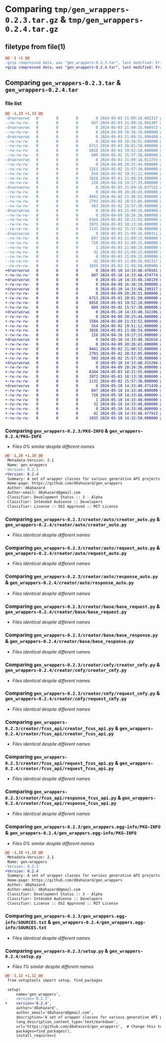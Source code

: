 # Comparing `tmp/gen_wrappers-0.2.3.tar.gz` & `tmp/gen_wrappers-0.2.4.tar.gz`

## filetype from file(1)

```diff
@@ -1 +1 @@
-gzip compressed data, was "gen_wrappers-0.2.3.tar", last modified: Fri May  3 21:09:16 2024, max compression
+gzip compressed data, was "gen_wrappers-0.2.4.tar", last modified: Fri May 10 14:33:48 2024, max compression
```

## Comparing `gen_wrappers-0.2.3.tar` & `gen_wrappers-0.2.4.tar`

### file list

```diff
@@ -1,33 +1,33 @@
-drwxrwxrwx   0        0        0        0 2024-05-03 21:09:16.092317 gen_wrappers-0.2.3/
--rw-rw-rw-   0        0        0      847 2024-05-03 21:09:16.091307 gen_wrappers-0.2.3/PKG-INFO
-drwxrwxrwx   0        0        0        0 2024-05-03 21:09:15.966972 gen_wrappers-0.2.3/creator/
--rw-rw-rw-   0        0        0        0 2024-04-09 16:36:19.000000 gen_wrappers-0.2.3/creator/__init__.py
-drwxrwxrwx   0        0        0        0 2024-05-03 21:09:15.990488 gen_wrappers-0.2.3/creator/auto/
--rw-rw-rw-   0        0        0        0 2024-04-09 20:26:51.000000 gen_wrappers-0.2.3/creator/auto/__init__.py
--rw-rw-rw-   0        0        0     6713 2024-05-03 20:01:50.000000 gen_wrappers-0.2.3/creator/auto/creator_auto.py
--rw-rw-rw-   0        0        0     6018 2024-05-03 19:52:10.000000 gen_wrappers-0.2.3/creator/auto/request_auto.py
--rw-rw-rw-   0        0        0      609 2024-05-02 15:57:38.000000 gen_wrappers-0.2.3/creator/auto/response_auto.py
-drwxrwxrwx   0        0        0        0 2024-05-03 21:09:16.013755 gen_wrappers-0.2.3/creator/base/
--rw-rw-rw-   0        0        0        0 2024-04-09 20:25:44.000000 gen_wrappers-0.2.3/creator/base/__init__.py
--rw-rw-rw-   0        0        0     1253 2024-05-02 15:57:38.000000 gen_wrappers-0.2.3/creator/base/base_app.py
--rw-rw-rw-   0        0        0      554 2024-05-02 19:51:12.000000 gen_wrappers-0.2.3/creator/base/base_request.py
--rw-rw-rw-   0        0        0     3028 2024-05-03 21:08:54.000000 gen_wrappers-0.2.3/creator/base/base_response.py
--rw-rw-rw-   0        0        0      228 2024-04-26 19:27:33.000000 gen_wrappers-0.2.3/creator/base/job_status.py
-drwxrwxrwx   0        0        0        0 2024-05-03 21:09:16.037522 gen_wrappers-0.2.3/creator/cmfy/
--rw-rw-rw-   0        0        0        0 2024-04-09 20:26:43.000000 gen_wrappers-0.2.3/creator/cmfy/__init__.py
--rw-rw-rw-   0        0        0     9441 2024-05-02 21:06:52.000000 gen_wrappers-0.2.3/creator/cmfy/creator_cmfy.py
--rw-rw-rw-   0        0        0     2793 2024-05-02 20:53:05.000000 gen_wrappers-0.2.3/creator/cmfy/request_cmfy.py
--rw-rw-rw-   0        0        0      503 2024-05-02 15:57:38.000000 gen_wrappers-0.2.3/creator/cmfy/response_cmfy.py
-drwxrwxrwx   0        0        0        0 2024-05-03 21:09:16.060960 gen_wrappers-0.2.3/creator/fcus_api/
--rw-rw-rw-   0        0        0        0 2024-04-09 20:26:36.000000 gen_wrappers-0.2.3/creator/fcus_api/__init__.py
--rw-rw-rw-   0        0        0     6344 2024-05-03 18:21:55.000000 gen_wrappers-0.2.3/creator/fcus_api/creator_fcus_api.py
--rw-rw-rw-   0        0        0     3973 2024-05-03 18:13:30.000000 gen_wrappers-0.2.3/creator/fcus_api/request_fcus_api.py
--rw-rw-rw-   0        0        0     1131 2024-05-02 15:57:38.000000 gen_wrappers-0.2.3/creator/fcus_api/response_fcus_api.py
-drwxrwxrwx   0        0        0        0 2024-05-03 21:09:16.089311 gen_wrappers-0.2.3/gen_wrappers.egg-info/
--rw-rw-rw-   0        0        0      847 2024-05-03 21:09:15.000000 gen_wrappers-0.2.3/gen_wrappers.egg-info/PKG-INFO
--rw-rw-rw-   0        0        0      710 2024-05-03 21:09:15.000000 gen_wrappers-0.2.3/gen_wrappers.egg-info/SOURCES.txt
--rw-rw-rw-   0        0        0        1 2024-05-03 21:09:15.000000 gen_wrappers-0.2.3/gen_wrappers.egg-info/dependency_links.txt
--rw-rw-rw-   0        0        0       32 2024-05-03 21:09:15.000000 gen_wrappers-0.2.3/gen_wrappers.egg-info/requires.txt
--rw-rw-rw-   0        0        0        8 2024-05-03 21:09:15.000000 gen_wrappers-0.2.3/gen_wrappers.egg-info/top_level.txt
--rw-rw-rw-   0        0        0       42 2024-05-03 21:09:16.092317 gen_wrappers-0.2.3/setup.cfg
--rw-rw-rw-   0        0        0     1035 2024-05-03 21:08:58.000000 gen_wrappers-0.2.3/setup.py
+drwxrwxrwx   0        0        0        0 2024-05-10 14:33:48.476581 gen_wrappers-0.2.4/
+-rw-rw-rw-   0        0        0      847 2024-05-10 14:33:48.474774 gen_wrappers-0.2.4/PKG-INFO
+drwxrwxrwx   0        0        0        0 2024-05-10 14:33:48.248159 gen_wrappers-0.2.4/creator/
+-rw-rw-rw-   0        0        0        0 2024-04-09 16:36:19.000000 gen_wrappers-0.2.4/creator/__init__.py
+drwxrwxrwx   0        0        0        0 2024-05-10 14:33:48.299317 gen_wrappers-0.2.4/creator/auto/
+-rw-rw-rw-   0        0        0        0 2024-04-09 20:26:51.000000 gen_wrappers-0.2.4/creator/auto/__init__.py
+-rw-rw-rw-   0        0        0     6713 2024-05-03 20:01:50.000000 gen_wrappers-0.2.4/creator/auto/creator_auto.py
+-rw-rw-rw-   0        0        0     6018 2024-05-03 19:52:10.000000 gen_wrappers-0.2.4/creator/auto/request_auto.py
+-rw-rw-rw-   0        0        0      609 2024-05-02 15:57:38.000000 gen_wrappers-0.2.4/creator/auto/response_auto.py
+drwxrwxrwx   0        0        0        0 2024-05-10 14:33:48.342206 gen_wrappers-0.2.4/creator/base/
+-rw-rw-rw-   0        0        0        0 2024-04-09 20:25:44.000000 gen_wrappers-0.2.4/creator/base/__init__.py
+-rw-rw-rw-   0        0        0     1584 2024-05-09 21:53:52.000000 gen_wrappers-0.2.4/creator/base/base_app.py
+-rw-rw-rw-   0        0        0      554 2024-05-02 19:51:12.000000 gen_wrappers-0.2.4/creator/base/base_request.py
+-rw-rw-rw-   0        0        0     3028 2024-05-03 21:08:54.000000 gen_wrappers-0.2.4/creator/base/base_response.py
+-rw-rw-rw-   0        0        0      228 2024-04-26 19:27:33.000000 gen_wrappers-0.2.4/creator/base/job_status.py
+drwxrwxrwx   0        0        0        0 2024-05-10 14:33:48.382654 gen_wrappers-0.2.4/creator/cmfy/
+-rw-rw-rw-   0        0        0        0 2024-04-09 20:26:43.000000 gen_wrappers-0.2.4/creator/cmfy/__init__.py
+-rw-rw-rw-   0        0        0     9441 2024-05-02 21:06:52.000000 gen_wrappers-0.2.4/creator/cmfy/creator_cmfy.py
+-rw-rw-rw-   0        0        0     2793 2024-05-02 20:53:05.000000 gen_wrappers-0.2.4/creator/cmfy/request_cmfy.py
+-rw-rw-rw-   0        0        0      503 2024-05-02 15:57:38.000000 gen_wrappers-0.2.4/creator/cmfy/response_cmfy.py
+drwxrwxrwx   0        0        0        0 2024-05-10 14:33:48.415204 gen_wrappers-0.2.4/creator/fcus_api/
+-rw-rw-rw-   0        0        0        0 2024-04-09 20:26:36.000000 gen_wrappers-0.2.4/creator/fcus_api/__init__.py
+-rw-rw-rw-   0        0        0     6344 2024-05-03 18:21:55.000000 gen_wrappers-0.2.4/creator/fcus_api/creator_fcus_api.py
+-rw-rw-rw-   0        0        0     3973 2024-05-03 18:13:30.000000 gen_wrappers-0.2.4/creator/fcus_api/request_fcus_api.py
+-rw-rw-rw-   0        0        0     1131 2024-05-02 15:57:38.000000 gen_wrappers-0.2.4/creator/fcus_api/response_fcus_api.py
+drwxrwxrwx   0        0        0        0 2024-05-10 14:33:48.471439 gen_wrappers-0.2.4/gen_wrappers.egg-info/
+-rw-rw-rw-   0        0        0      847 2024-05-10 14:33:48.000000 gen_wrappers-0.2.4/gen_wrappers.egg-info/PKG-INFO
+-rw-rw-rw-   0        0        0      710 2024-05-10 14:33:48.000000 gen_wrappers-0.2.4/gen_wrappers.egg-info/SOURCES.txt
+-rw-rw-rw-   0        0        0        1 2024-05-10 14:33:48.000000 gen_wrappers-0.2.4/gen_wrappers.egg-info/dependency_links.txt
+-rw-rw-rw-   0        0        0       32 2024-05-10 14:33:48.000000 gen_wrappers-0.2.4/gen_wrappers.egg-info/requires.txt
+-rw-rw-rw-   0        0        0        8 2024-05-10 14:33:48.000000 gen_wrappers-0.2.4/gen_wrappers.egg-info/top_level.txt
+-rw-rw-rw-   0        0        0       42 2024-05-10 14:33:48.477912 gen_wrappers-0.2.4/setup.cfg
+-rw-rw-rw-   0        0        0     1035 2024-05-10 14:32:50.000000 gen_wrappers-0.2.4/setup.py
```

### Comparing `gen_wrappers-0.2.3/PKG-INFO` & `gen_wrappers-0.2.4/PKG-INFO`

 * *Files 0% similar despite different names*

```diff
@@ -1,10 +1,10 @@
 Metadata-Version: 2.1
 Name: gen_wrappers
-Version: 0.2.3
+Version: 0.2.4
 Summary: A set of wrapper classes for various generative API projects
 Home-page: https://github.com/d8ahazard/gen_wrappers
 Author: d8ahazard
 Author-email: d8ahazard@gmail.com
 Classifier: Development Status :: 3 - Alpha
 Classifier: Intended Audience :: Developers
 Classifier: License :: OSI Approved :: MIT License
```

### Comparing `gen_wrappers-0.2.3/creator/auto/creator_auto.py` & `gen_wrappers-0.2.4/creator/auto/creator_auto.py`

 * *Files identical despite different names*

### Comparing `gen_wrappers-0.2.3/creator/auto/request_auto.py` & `gen_wrappers-0.2.4/creator/auto/request_auto.py`

 * *Files identical despite different names*

### Comparing `gen_wrappers-0.2.3/creator/auto/response_auto.py` & `gen_wrappers-0.2.4/creator/auto/response_auto.py`

 * *Files identical despite different names*

### Comparing `gen_wrappers-0.2.3/creator/base/base_request.py` & `gen_wrappers-0.2.4/creator/base/base_request.py`

 * *Files identical despite different names*

### Comparing `gen_wrappers-0.2.3/creator/base/base_response.py` & `gen_wrappers-0.2.4/creator/base/base_response.py`

 * *Files identical despite different names*

### Comparing `gen_wrappers-0.2.3/creator/cmfy/creator_cmfy.py` & `gen_wrappers-0.2.4/creator/cmfy/creator_cmfy.py`

 * *Files identical despite different names*

### Comparing `gen_wrappers-0.2.3/creator/cmfy/request_cmfy.py` & `gen_wrappers-0.2.4/creator/cmfy/request_cmfy.py`

 * *Files identical despite different names*

### Comparing `gen_wrappers-0.2.3/creator/fcus_api/creator_fcus_api.py` & `gen_wrappers-0.2.4/creator/fcus_api/creator_fcus_api.py`

 * *Files identical despite different names*

### Comparing `gen_wrappers-0.2.3/creator/fcus_api/request_fcus_api.py` & `gen_wrappers-0.2.4/creator/fcus_api/request_fcus_api.py`

 * *Files identical despite different names*

### Comparing `gen_wrappers-0.2.3/creator/fcus_api/response_fcus_api.py` & `gen_wrappers-0.2.4/creator/fcus_api/response_fcus_api.py`

 * *Files identical despite different names*

### Comparing `gen_wrappers-0.2.3/gen_wrappers.egg-info/PKG-INFO` & `gen_wrappers-0.2.4/gen_wrappers.egg-info/PKG-INFO`

 * *Files 0% similar despite different names*

```diff
@@ -1,10 +1,10 @@
 Metadata-Version: 2.1
 Name: gen-wrappers
-Version: 0.2.3
+Version: 0.2.4
 Summary: A set of wrapper classes for various generative API projects
 Home-page: https://github.com/d8ahazard/gen_wrappers
 Author: d8ahazard
 Author-email: d8ahazard@gmail.com
 Classifier: Development Status :: 3 - Alpha
 Classifier: Intended Audience :: Developers
 Classifier: License :: OSI Approved :: MIT License
```

### Comparing `gen_wrappers-0.2.3/gen_wrappers.egg-info/SOURCES.txt` & `gen_wrappers-0.2.4/gen_wrappers.egg-info/SOURCES.txt`

 * *Files identical despite different names*

### Comparing `gen_wrappers-0.2.3/setup.py` & `gen_wrappers-0.2.4/setup.py`

 * *Files 1% similar despite different names*

```diff
@@ -1,12 +1,12 @@
 from setuptools import setup, find_packages
 
 setup(
     name='gen_wrappers',
-    version='0.2.3',
+    version='0.2.4',
     author='d8ahazard',
     author_email='d8ahazard@gmail.com',
     description='A set of wrapper classes for various generative API projects',
     long_description_content_type='text/markdown',
     url='https://github.com/d8ahazard/gen_wrappers',  # Change this to your repository URL
     packages=find_packages(),
     install_requires=[
```


